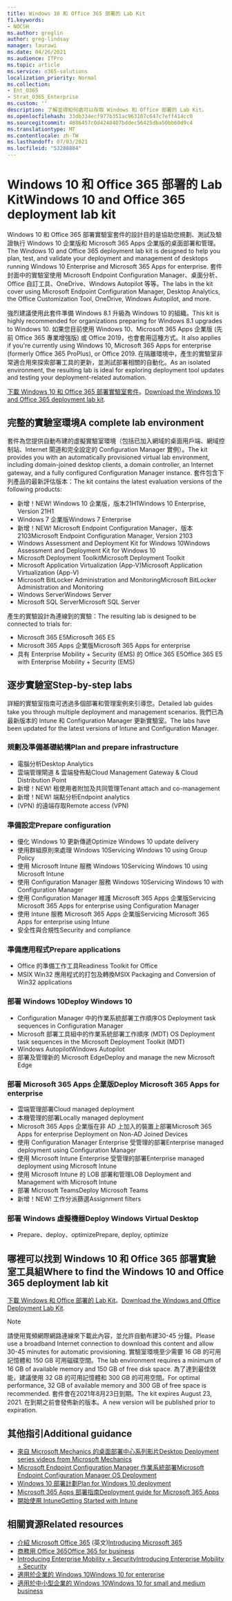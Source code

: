 ```yaml
---
title: Windows 10 和 Office 365 部署的 Lab Kit
f1.keywords:
- NOCSH
ms.author: greglin
author: greg-lindsay
manager: laurawi
ms.date: 04/26/2021
ms.audience: ITPro
ms.topic: article
ms.service: o365-solutions
localization_priority: Normal
ms.collection:
- Ent_O365
- Strat_O365_Enterprise
ms.custom: ''
description: 了解並得知何處可以存取 Windows 和 Office 部署的 Lab Kit。
ms.openlocfilehash: 33db334ecf977b351ac963107c647c7eff414cc0
ms.sourcegitcommit: 4886457c0d4248407bddec56425dba50bb60d9c4
ms.translationtype: MT
ms.contentlocale: zh-TW
ms.lasthandoff: 07/03/2021
ms.locfileid: "53288884"
---
```

# <a name="windows-10-and-office-365-deployment-lab-kit"></a><span data-ttu-id="03f26-103">Windows 10 和 Office 365 部署的 Lab Kit</span><span class="sxs-lookup"><span data-stu-id="03f26-103">Windows 10 and Office 365 deployment lab kit</span></span>

<span data-ttu-id="03f26-104">Windows 10 和 Office 365 部署實驗室套件的設計目的是協助您規劃、測試及驗證執行 Windows 10 企業版和 Microsoft 365 Apps 企業版的桌面部署和管理。</span><span class="sxs-lookup"><span data-stu-id="03f26-104">The Windows 10 and Office 365 deployment lab kit is designed to help you plan, test, and validate your deployment and management of desktops running Windows 10 Enterprise and Microsoft 365 Apps for enterprise.</span></span> <span data-ttu-id="03f26-105">套件封面中的實驗室使用 Microsoft Endpoint Configuration Manager、桌面分析、Office 自訂工具、OneDrive、Windows Autopilot 等等。</span><span class="sxs-lookup"><span data-stu-id="03f26-105">The labs in the kit cover using Microsoft Endpoint Configuration Manager, Desktop Analytics, the Office Customization Tool, OneDrive, Windows Autopilot, and more.</span></span>

<span data-ttu-id="03f26-106">強烈建議使用此套件準備 Windows 8.1 升級為 Windows 10 的組織。</span><span class="sxs-lookup"><span data-stu-id="03f26-106">This kit is highly recommended for organizations preparing for Windows 8.1 upgrades to Windows 10.</span></span> <span data-ttu-id="03f26-107">如果您目前使用 Windows 10、Microsoft 365 Apps 企業版 (先前 Office 365 專業增強版) 或 Office 2019，也會套用這種方式。</span><span class="sxs-lookup"><span data-stu-id="03f26-107">It also applies if you're currently using Windows 10, Microsoft 365 Apps for enterprise (formerly Office 365 ProPlus), or Office 2019.</span></span> <span data-ttu-id="03f26-108">在隔離環境中，產生的實驗室非常適合用來探索部署工具的更新，並測試部署相關的自動化。</span><span class="sxs-lookup"><span data-stu-id="03f26-108">As an isolated environment, the resulting lab is ideal for exploring deployment tool updates and testing your deployment-related automation.</span></span>

<span data-ttu-id="03f26-109">[下載 Windows 10 和 Office 365 部署實驗室套件](https://www.microsoft.com/evalcenter/evaluate-lab-kit)。</span><span class="sxs-lookup"><span data-stu-id="03f26-109">[Download the Windows 10 and Office 365 deployment lab kit](https://www.microsoft.com/evalcenter/evaluate-lab-kit).</span></span>

## <a name="a-complete-lab-environment"></a><span data-ttu-id="03f26-110">完整的實驗室環境</span><span class="sxs-lookup"><span data-stu-id="03f26-110">A complete lab environment</span></span>

<span data-ttu-id="03f26-111">套件為您提供自動布建的虛擬實驗室環境（包括已加入網域的桌面用戶端、網域控制站、Internet 閘道和完全設定的 Configuration Manager 實例）。</span><span class="sxs-lookup"><span data-stu-id="03f26-111">The kit provides you with an automatically provisioned virtual lab environment, including domain-joined desktop clients, a domain controller, an Internet gateway, and a fully configured Configuration Manager instance.</span></span> <span data-ttu-id="03f26-112">套件包含下列產品的最新評估版本：</span><span class="sxs-lookup"><span data-stu-id="03f26-112">The kit contains the latest evaluation versions of the following products:</span></span>

- <span data-ttu-id="03f26-113">新增！</span><span class="sxs-lookup"><span data-stu-id="03f26-113">NEW!</span></span> <span data-ttu-id="03f26-114">Windows 10 企業版，版本21H1</span><span class="sxs-lookup"><span data-stu-id="03f26-114">Windows 10 Enterprise, Version 21H1</span></span>
- <span data-ttu-id="03f26-115">Windows 7 企業版</span><span class="sxs-lookup"><span data-stu-id="03f26-115">Windows 7 Enterprise</span></span>
- <span data-ttu-id="03f26-116">新增！</span><span class="sxs-lookup"><span data-stu-id="03f26-116">NEW!</span></span> <span data-ttu-id="03f26-117">Microsoft Endpoint Configuration Manager，版本2103</span><span class="sxs-lookup"><span data-stu-id="03f26-117">Microsoft Endpoint Configuration Manager, Version 2103</span></span>
- <span data-ttu-id="03f26-118">Windows Assessment and Deployment Kit for Windows 10</span><span class="sxs-lookup"><span data-stu-id="03f26-118">Windows Assessment and Deployment Kit for Windows 10</span></span>
- <span data-ttu-id="03f26-119">Microsoft Deployment Toolkit</span><span class="sxs-lookup"><span data-stu-id="03f26-119">Microsoft Deployment Toolkit</span></span>
- <span data-ttu-id="03f26-120">Microsoft Application Virtualization (App-V)</span><span class="sxs-lookup"><span data-stu-id="03f26-120">Microsoft Application Virtualization (App-V)</span></span>
- <span data-ttu-id="03f26-121">Microsoft BitLocker Administration and Monitoring</span><span class="sxs-lookup"><span data-stu-id="03f26-121">Microsoft BitLocker Administration and Monitoring</span></span>
- <span data-ttu-id="03f26-122">Windows Server</span><span class="sxs-lookup"><span data-stu-id="03f26-122">Windows Server</span></span>
- <span data-ttu-id="03f26-123">Microsoft SQL Server</span><span class="sxs-lookup"><span data-stu-id="03f26-123">Microsoft SQL Server</span></span>

<span data-ttu-id="03f26-124">產生的實驗設計為連線到的實驗：</span><span class="sxs-lookup"><span data-stu-id="03f26-124">The resulting lab is designed to be connected to trials for:</span></span>

- <span data-ttu-id="03f26-125">Microsoft 365 E5</span><span class="sxs-lookup"><span data-stu-id="03f26-125">Microsoft 365 E5</span></span>
- <span data-ttu-id="03f26-126">Microsoft 365 Apps 企業版</span><span class="sxs-lookup"><span data-stu-id="03f26-126">Microsoft 365 Apps for enterprise</span></span>
- <span data-ttu-id="03f26-127">具有 Enterprise Mobility + Security (EMS) 的 Office 365 E5</span><span class="sxs-lookup"><span data-stu-id="03f26-127">Office 365 E5 with Enterprise Mobility + Security (EMS)</span></span>

## <a name="step-by-step-labs"></a><span data-ttu-id="03f26-128">逐步實驗室</span><span class="sxs-lookup"><span data-stu-id="03f26-128">Step-by-step labs</span></span>

<span data-ttu-id="03f26-129">詳細的實驗室指南可透過多個部署和管理案例來引導您。</span><span class="sxs-lookup"><span data-stu-id="03f26-129">Detailed lab guides take you through multiple deployment and management scenarios.</span></span> <span data-ttu-id="03f26-130">我們已為最新版本的 Intune 和 Configuration Manager 更新實驗室。</span><span class="sxs-lookup"><span data-stu-id="03f26-130">The labs have been updated for the latest versions of Intune and Configuration Manager.</span></span>

### <a name="plan-and-prepare-infrastructure"></a><span data-ttu-id="03f26-131">規劃及準備基礎結構</span><span class="sxs-lookup"><span data-stu-id="03f26-131">Plan and prepare infrastructure</span></span>

- <span data-ttu-id="03f26-132">電腦分析</span><span class="sxs-lookup"><span data-stu-id="03f26-132">Desktop Analytics</span></span>
- <span data-ttu-id="03f26-133">雲端管理閘道 & 雲端發佈點</span><span class="sxs-lookup"><span data-stu-id="03f26-133">Cloud Management Gateway & Cloud Distribution Point</span></span>
- <span data-ttu-id="03f26-134">新增！</span><span class="sxs-lookup"><span data-stu-id="03f26-134">NEW!</span></span> <span data-ttu-id="03f26-135">租使用者附加及共同管理</span><span class="sxs-lookup"><span data-stu-id="03f26-135">Tenant attach and co-management</span></span>
- <span data-ttu-id="03f26-136">新增！</span><span class="sxs-lookup"><span data-stu-id="03f26-136">NEW!</span></span> <span data-ttu-id="03f26-137">端點分析</span><span class="sxs-lookup"><span data-stu-id="03f26-137">Endpoint analytics</span></span>
- <span data-ttu-id="03f26-138"> (VPN) 的遠端存取</span><span class="sxs-lookup"><span data-stu-id="03f26-138">Remote access (VPN)</span></span>

### <a name="prepare-configuration"></a><span data-ttu-id="03f26-139">準備設定</span><span class="sxs-lookup"><span data-stu-id="03f26-139">Prepare configuration</span></span>

- <span data-ttu-id="03f26-140">優化 Windows 10 更新傳遞</span><span class="sxs-lookup"><span data-stu-id="03f26-140">Optimize Windows 10 update delivery</span></span>
- <span data-ttu-id="03f26-141">使用群組原則來處理 Windows 10</span><span class="sxs-lookup"><span data-stu-id="03f26-141">Servicing Windows 10 using Group Policy</span></span>
- <span data-ttu-id="03f26-142">使用 Microsoft Intune 服務 Windows 10</span><span class="sxs-lookup"><span data-stu-id="03f26-142">Servicing Windows 10 using Microsoft Intune</span></span>
- <span data-ttu-id="03f26-143">使用 Configuration Manager 服務 Windows 10</span><span class="sxs-lookup"><span data-stu-id="03f26-143">Servicing Windows 10 with Configuration Manager</span></span>
- <span data-ttu-id="03f26-144">使用 Configuration Manager 維護 Microsoft 365 Apps 企業版</span><span class="sxs-lookup"><span data-stu-id="03f26-144">Servicing Microsoft 365 Apps for enterprise using Configuration Manager</span></span>
- <span data-ttu-id="03f26-145">使用 Intune 服務 Microsoft 365 Apps 企業版</span><span class="sxs-lookup"><span data-stu-id="03f26-145">Servicing Microsoft 365 Apps for enterprise using Intune</span></span>
- <span data-ttu-id="03f26-146">安全性與合規性</span><span class="sxs-lookup"><span data-stu-id="03f26-146">Security and compliance</span></span>

### <a name="prepare-applications"></a><span data-ttu-id="03f26-147">準備應用程式</span><span class="sxs-lookup"><span data-stu-id="03f26-147">Prepare applications</span></span>

- <span data-ttu-id="03f26-148">Office 的準備工作工具</span><span class="sxs-lookup"><span data-stu-id="03f26-148">Readiness Toolkit for Office</span></span>
- <span data-ttu-id="03f26-149">MSIX Win32 應用程式的打包及轉換</span><span class="sxs-lookup"><span data-stu-id="03f26-149">MSIX Packaging and Conversion of Win32 applications</span></span>

### <a name="deploy-windows-10"></a><span data-ttu-id="03f26-150">部署 Windows 10</span><span class="sxs-lookup"><span data-stu-id="03f26-150">Deploy Windows 10</span></span>

- <span data-ttu-id="03f26-151">Configuration Manager 中的作業系統部署工作順序</span><span class="sxs-lookup"><span data-stu-id="03f26-151">OS Deployment task sequences in Configuration Manager</span></span>
- <span data-ttu-id="03f26-152">Microsoft 部署工具組中的作業系統部署工作順序 (MDT) </span><span class="sxs-lookup"><span data-stu-id="03f26-152">OS Deployment task sequences in the Microsoft Deployment Toolkit (MDT)</span></span>
- <span data-ttu-id="03f26-153">Windows Autopilot</span><span class="sxs-lookup"><span data-stu-id="03f26-153">Windows Autopilot</span></span>
- <span data-ttu-id="03f26-154">部署及管理新的 Microsoft Edge</span><span class="sxs-lookup"><span data-stu-id="03f26-154">Deploy and manage the new Microsoft Edge</span></span>

### <a name="deploy-microsoft-365-apps-for-enterprise"></a><span data-ttu-id="03f26-155">部署 Microsoft 365 Apps 企業版</span><span class="sxs-lookup"><span data-stu-id="03f26-155">Deploy Microsoft 365 Apps for enterprise</span></span>

- <span data-ttu-id="03f26-156">雲端管理部署</span><span class="sxs-lookup"><span data-stu-id="03f26-156">Cloud managed deployment</span></span>
- <span data-ttu-id="03f26-157">本機管理的部署</span><span class="sxs-lookup"><span data-stu-id="03f26-157">Locally managed deployment</span></span>
- <span data-ttu-id="03f26-158">Microsoft 365 Apps 企業版在非 AD 上加入的裝置上部署</span><span class="sxs-lookup"><span data-stu-id="03f26-158">Microsoft 365 Apps for enterprise Deployment on Non-AD Joined Devices</span></span>
- <span data-ttu-id="03f26-159">使用 Configuration Manager Enterprise 受管理的部署</span><span class="sxs-lookup"><span data-stu-id="03f26-159">Enterprise managed deployment using Configuration Manager</span></span>
- <span data-ttu-id="03f26-160">使用 Microsoft Intune Enterprise 受管理的部署</span><span class="sxs-lookup"><span data-stu-id="03f26-160">Enterprise managed deployment using Microsoft Intune</span></span>
- <span data-ttu-id="03f26-161">使用 Microsoft Intune 的 LOB 部署和管理</span><span class="sxs-lookup"><span data-stu-id="03f26-161">LOB Deployment and Management with Microsoft Intune</span></span>
- <span data-ttu-id="03f26-162">部署 Microsoft Teams</span><span class="sxs-lookup"><span data-stu-id="03f26-162">Deploy Microsoft Teams</span></span>
- <span data-ttu-id="03f26-163">新增！</span><span class="sxs-lookup"><span data-stu-id="03f26-163">NEW!</span></span> <span data-ttu-id="03f26-164">工作分派篩選</span><span class="sxs-lookup"><span data-stu-id="03f26-164">Assignment filters</span></span>

### <a name="deploy-windows-virtual-desktop"></a><span data-ttu-id="03f26-165">部署 Windows 虛擬機器</span><span class="sxs-lookup"><span data-stu-id="03f26-165">Deploy Windows Virtual Desktop</span></span>

- <span data-ttu-id="03f26-166">Prepare、deploy、optimize</span><span class="sxs-lookup"><span data-stu-id="03f26-166">Prepare, deploy, optimize</span></span>

## <a name="where-to-find-the-windows-10-and-office-365-deployment-lab-kit"></a><span data-ttu-id="03f26-167">哪裡可以找到 Windows 10 和 Office 365 部署實驗室工具組</span><span class="sxs-lookup"><span data-stu-id="03f26-167">Where to find the Windows 10 and Office 365 deployment lab kit</span></span>

<span data-ttu-id="03f26-168">[下載 Windows 和 Office 部署的 Lab Kit](https://www.microsoft.com/evalcenter/evaluate-lab-kit)。</span><span class="sxs-lookup"><span data-stu-id="03f26-168">[Download the Windows and Office Deployment Lab Kit](https://www.microsoft.com/evalcenter/evaluate-lab-kit).</span></span>

> [!NOTE]
> <span data-ttu-id="03f26-169">請使用寬頻網際網路連線來下載此內容，並允許自動布建30-45 分鐘。</span><span class="sxs-lookup"><span data-stu-id="03f26-169">Please use a broadband Internet connection to download this content and allow 30-45 minutes for automatic provisioning.</span></span> <span data-ttu-id="03f26-170">實驗室環境至少需要 16 GB 的可用記憶體和 150 GB 可用磁碟空間。</span><span class="sxs-lookup"><span data-stu-id="03f26-170">The lab environment requires a minimum of 16 GB of available memory and 150 GB of free disk space.</span></span> <span data-ttu-id="03f26-171">為了達到最佳效能，建議使用 32 GB 的可用記憶體和 300 GB 的可用空間。</span><span class="sxs-lookup"><span data-stu-id="03f26-171">For optimal performance, 32 GB of available memory and 300 GB of free space is recommended.</span></span> <span data-ttu-id="03f26-172">套件會在2021年8月23日到期。</span><span class="sxs-lookup"><span data-stu-id="03f26-172">The kit expires August 23, 2021.</span></span> <span data-ttu-id="03f26-173">在到期之前會發佈新的版本。</span><span class="sxs-lookup"><span data-stu-id="03f26-173">A new version will be published prior to expiration.</span></span>

## <a name="additional-guidance"></a><span data-ttu-id="03f26-174">其他指引</span><span class="sxs-lookup"><span data-stu-id="03f26-174">Additional guidance</span></span>

- [<span data-ttu-id="03f26-175">來自 Microsoft Mechanics 的桌面部署中心系列影片</span><span class="sxs-lookup"><span data-stu-id="03f26-175">Desktop Deployment series videos from Microsoft Mechanics</span></span>](https://www.aka.ms/watchhowtoshift)
- [<span data-ttu-id="03f26-176">Microsoft Endpoint Configuration Manager 作業系統部署</span><span class="sxs-lookup"><span data-stu-id="03f26-176">Microsoft Endpoint Configuration Manager OS Deployment</span></span>](/mem/configmgr/osd/understand/introduction-to-operating-system-deployment)
- [<span data-ttu-id="03f26-177">Windows 10 部署計劃</span><span class="sxs-lookup"><span data-stu-id="03f26-177">Plan for Windows 10 deployment</span></span>](/windows/deployment/planning/index)
- [<span data-ttu-id="03f26-178">Microsoft 365 Apps 部署指南</span><span class="sxs-lookup"><span data-stu-id="03f26-178">Deployment guide for Microsoft 365 Apps</span></span>](/deployoffice/deployment-guide-microsoft-365-apps)
- [<span data-ttu-id="03f26-179">開始使用 Intune</span><span class="sxs-lookup"><span data-stu-id="03f26-179">Getting Started with Intune</span></span>](/intune/get-started-evaluation)

## <a name="related-resources"></a><span data-ttu-id="03f26-180">相關資源</span><span class="sxs-lookup"><span data-stu-id="03f26-180">Related resources</span></span>

- <span data-ttu-id="03f26-181">[介紹 Microsoft Office 365](https://www.microsoft.com/microsoft-365/default.aspx) (英文)</span><span class="sxs-lookup"><span data-stu-id="03f26-181">[Introducing Microsoft 365](https://www.microsoft.com/microsoft-365/default.aspx)</span></span>
- [<span data-ttu-id="03f26-182">商務用 Office 365</span><span class="sxs-lookup"><span data-stu-id="03f26-182">Office 365 for business</span></span>](https://products.office.com/business/office)
- [<span data-ttu-id="03f26-183">Introducing Enterprise Mobility + Security</span><span class="sxs-lookup"><span data-stu-id="03f26-183">Introducing Enterprise Mobility + Security</span></span>](https://www.microsoft.com/cloud-platform/enterprise-mobility-security)
- [<span data-ttu-id="03f26-184">適用於企業的 Windows 10</span><span class="sxs-lookup"><span data-stu-id="03f26-184">Windows 10 for enterprise</span></span>](https://www.microsoft.com/WindowsForBusiness/windows-for-enterprise)
- [<span data-ttu-id="03f26-185">適用於中小型企業的 Windows 10</span><span class="sxs-lookup"><span data-stu-id="03f26-185">Windows 10 for small and medium business</span></span>](https://www.microsoft.com/WindowsForBusiness/windows-for-small-business)
